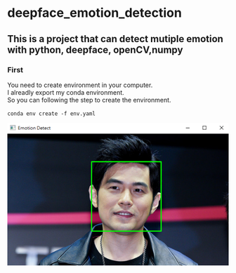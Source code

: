 # deepface_emotion_detection
## This is a project that can detect mutiple emotion with python, deepface, openCV,numpy

### First
You need to create environment in your computer.</br>
I alreadly export my conda environment.</br>
So you can following the step to create the environment.</br>
```
conda env create -f env.yaml
```
![image](https://github.com/Kent1029/deepface_emotion_detection/blob/main/show0.png)
